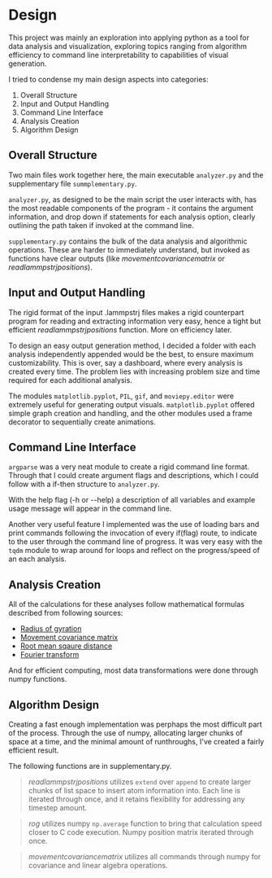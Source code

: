 # Design

This project was mainly an exploration into applying python as a tool for data analysis and visualization, exploring topics ranging from algorithm efficiency to command line interpretability to capabilities of visual generation.

I tried to condense my main design aspects into categories:
1. Overall Structure
2. Input and Output Handling
3. Command Line Interface
4. Analysis Creation
5. Algorithm Design

## Overall Structure

Two main files work together here, the main executable `analyzer.py` and the supplementary file `summplementary.py`.

`analyzer.py`, as designed to be the main script the user interacts with, has the most readable components of the program - it contains the argument information, and drop down if statements for each analysis option, clearly outlining the path taken if invoked at the command line.

`supplementary.py` contains the bulk of the data analysis and algorithmic operations. These are harder to immediately understand, but invoked as functions have clear outputs (like *movementcovariancematrix* or *readlammpstrjpositions*).

## Input and Output Handling

The rigid format of the input .lammpstrj files makes a rigid counterpart program for reading and extracting information very easy, hence a tight but efficient *readlammpstrjpositions* function. More on efficiency later.

To design an easy output generation method, I decided a folder with each analysis independently appended would be the best, to ensure maximum customizability. This is over, say a dashboard, where every analysis is created every time. The problem lies with increasing problem size and time required for each additional analysis.

The modules `matplotlib.pyplot`, `PIL`, `gif`, and `moviepy.editor` were extremely useful for generating output visuals. `matplotlib.pyplot` offered simple graph creation and handling, and the other modules used a frame decorator to sequentially create animations.

## Command Line Interface

`argparse` was a very neat module to create a rigid command line format. Through that I could create argument flags and descriptions, which I could follow with a if-then structure to `analyzer.py`.

With the help flag (-h or --help) a description of all variables and example usage message will appear in the command line.

Another very useful feature I implemented was the use of loading bars and print commands following the invocation of every if(flag) route, to indicate to the user through the command line of progress. It was very easy with the `tqdm` module to wrap around for loops and reflect on the progress/speed of an each analysis.

## Analysis Creation

All of the calculations for these analyses follow mathematical formulas described from following sources:
- [Radius of gyration](https://en.wikipedia.org/wiki/Radius_of_gyration)
- [Movement covariance matrix](https://en.wikipedia.org/wiki/Covariance_matrix)
- [Root mean sqaure distance](https://en.wikipedia.org/wiki/Mean_squared_displacement)
- [Fourier transform](https://numpy.org/doc/stable/reference/routines.fft.html#implementation-details)

And for efficient computing, most data transformations were done through numpy functions. 

## Algorithm Design

Creating a fast enough implementation was perphaps the most difficult part of the process. Through the use of numpy, allocating larger chunks of space at a time, and the minimal amount of runthroughs, I've created a fairly efficient result.

The following functions are in supplementary.py.
>*readlammpstrjpositions* utilizes `extend` over `append` to create larger chunks of list space to insert atom information into. Each line is iterated through once, and it retains flexibility for addressing any timestep amount.

>*rog* utilizes numpy `np.average` function to bring that calculation speed closer to C code execution. Numpy position matrix iterated through once.

>*movementcovariancematrix* utilizes all commands through numpy for covariance and linear algebra operations.
